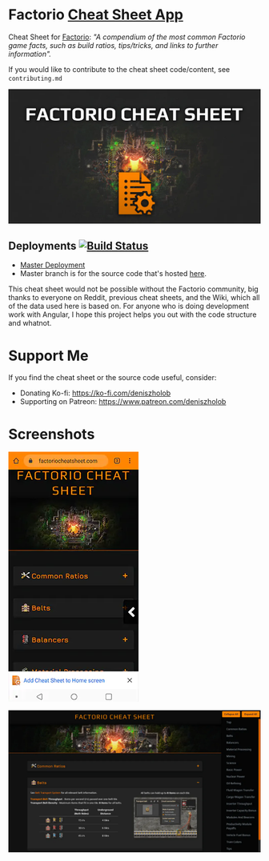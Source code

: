 # Factorio [Cheat Sheet App](https://factoriocheatsheet.com/)
Cheat Sheet for [Factorio](https://www.factorio.com/): *"A compendium of the most common Factorio game facts, such as build ratios, tips/tricks, and links to further information".*

If you would like to contribute to the cheat sheet code/content, see `contributing.md`

![Factorio Cheat Sheet](src/assets/icons/factorio-cheat-sheet-splash.webp)

## Deployments [![Build Status](https://github.com/deniszholob/factorio-cheat-sheet/actions/workflows/main.yml/badge.svg)](https://github.com/deniszholob/factorio-cheat-sheet/actions/workflows/main.yml)

* [Master Deployment](https://factoriocheatsheet.com/)
* Master branch is for the source code that's hosted [here](https://deniszholob.github.io/factorio-cheat-sheet/).


This cheat sheet would not be possible without the Factorio community, big thanks to everyone on Reddit, previous cheat sheets, and the Wiki, which all of the data used here is based on.
For anyone who is doing development work with Angular, I hope this project helps you out with the code structure and whatnot.


# Support Me
If you find the cheat sheet or the source code useful, consider:

* Donating Ko-fi: https://ko-fi.com/deniszholob
* Supporting on Patreon: https://www.patreon.com/deniszholob

# Screenshots

![Factorio Cheat Sheet Mobile Website](screenshots/factorio-sheat-sheet-home-screen-phone.webp)

![Factorio Cheat Sheet Desktop Website](screenshots/factorio-sheat-sheet-screen-pc.webp)
